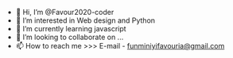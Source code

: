 - 👋 Hi, I’m @Favour2020-coder
- 👀 I’m interested in Web design and Python
- 🌱 I’m currently learning javascript
- 💞️ I’m looking to collaborate on ...
- 📫 How to reach me >>> E-mail - funminiyifavouria@gmail.com

<!---
Favour2020-coder/Favour2020-coder is a ✨ special ✨ repository because its `README.md` (this file) appears on your GitHub profile.
You can click the Preview link to take a look at your changes.
--->
